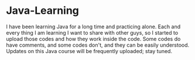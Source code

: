 # Java-Learning
I have been learning Java for a long time and practicing alone. Each and every thing I am learning I want to share with other guys, so I started to upload those codes and how they work inside the code. Some codes do have comments, and some codes don't, and they can be easily understood.
Updates on this Java course will be frequently uploaded; stay tuned.
